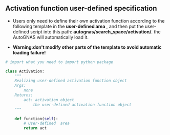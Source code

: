 ## Activation function user-defined specification

- Users only need to define their own activation function according to the following template in the **user-defined area** , and then put the user-defined script into this path: **autognas/search_space/activation/**. the AutoGNAS will automatically load it. 

- **Warning:don't modify other parts of the template to avoid automatic loading failure!**

```python
# import what you need to import python package

class Activation:
    """
    Realizing user-defined activation function object
    Args:
        none
    Returns:
        act: activation object
            the user-defined activation function object
    """

    def function(self):
        # User-defined  area
        return act
```

